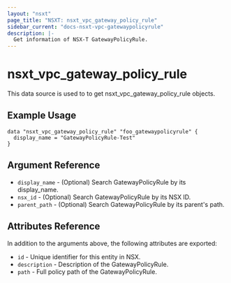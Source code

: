 ```yaml
---
layout: "nsxt"
page_title: "NSXT: nsxt_vpc_gateway_policy_rule"
sidebar_current: "docs-nsxt-vpc-gatewaypolicyrule"
description: |-
  Get information of NSX-T GatewayPolicyRule.
---
```


<!--
    Copyright 2023 VMware, Inc.
    SPDX-License-Identifier: Mozilla Public License 2.0
-->

# nsxt_vpc_gateway_policy_rule

This data source is used to to get nsxt_vpc_gateway_policy_rule objects.

## Example Usage

```hcl
data "nsxt_vpc_gateway_policy_rule" "foo_gatewaypolicyrule" {
  display_name = "GatewayPolicyRule-Test"
}
```

## Argument Reference

* `display_name` - (Optional) Search GatewayPolicyRule by its display_name.
* `nsx_id` - (Optional) Search GatewayPolicyRule by its NSX ID.
* `parent_path` - (Optional) Search GatewayPolicyRule by its parent's path.

## Attributes Reference

In addition to the arguments above, the following attributes are exported:

* `id` - Unique identifier for this entity in NSX.
* `description` - Description of the GatewayPolicyRule.
* `path` - Full policy path of the GatewayPolicyRule.

